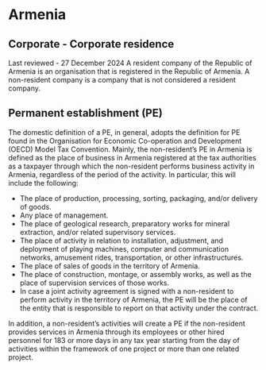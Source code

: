 # Armenia
## Corporate - Corporate residence
Last reviewed - 27 December 2024
A resident company of the Republic of Armenia is an organisation that is registered in the Republic of Armenia. A non-resident company is a company that is not considered a resident company.
## Permanent establishment (PE)
The domestic definition of a PE, in general, adopts the definition for PE found in the Organisation for Economic Co-operation and Development (OECD) Model Tax Convention.
Mainly, the non-resident’s PE in Armenia is defined as the place of business in Armenia registered at the tax authorities as a taxpayer through which the non-resident performs business activity in Armenia, regardless of the period of the activity.
In particular, this will include the following:
  * The place of production, processing, sorting, packaging, and/or delivery of goods.
  * Any place of management.
  * The place of geological research, preparatory works for mineral extraction, and/or related supervisory services.
  * The place of activity in relation to installation, adjustment, and deployment of playing machines, computer and communication networks, amusement rides, transportation, or other infrastructures.
  * The place of sales of goods in the territory of Armenia.
  * The place of construction, montage, or assembly works, as well as the place of supervision services of those works.
  * In case a joint activity agreement is signed with a non-resident to perform activity in the territory of Armenia, the PE will be the place of the entity that is responsible to report on that activity under the contract.


In addition, a non-resident’s activities will create a PE if the non-resident provides services in Armenia through its employees or other hired personnel for 183 or more days in any tax year starting from the day of activities within the framework of one project or more than one related project.

